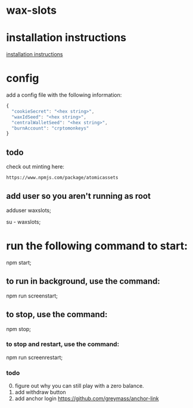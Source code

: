 # wax-slots

# installation instructions

  [installation instructions](docs/installation.md)

# config

  add a config file with the following information:

```js
{
  "cookieSecret": "<hex string>",
  "waxIdSeed": "<hex string>",
  "centralWalletSeed": "<hex string>",
  "burnAccount": "crptomonkeys"
}
```

## todo

check out minting here:

    https://www.npmjs.com/package/atomicassets

## add user so you aren't running as root

  adduser waxslots;

  su - waxslots;

# run the following command to start:

  npm start;

## to run in background, use the command:

  npm run screenstart;

## to stop, use the command:

  npm stop;

### to stop and restart, use the command:

  npm run screenrestart;

### todo

0.  figure out why you can still play with a zero balance.
1.  add withdraw button
2.  add anchor login <https://github.com/greymass/anchor-link>
